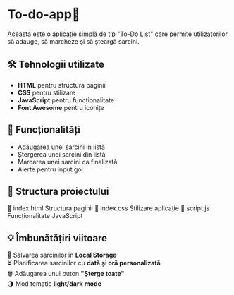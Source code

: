 # To-do-app📝

Aceasta este o aplicație simplă de tip "To-Do List" care permite utilizatorilor să adauge, să marcheze și să șteargă sarcini.

## 🛠 Tehnologii utilizate
- **HTML** pentru structura paginii  
- **CSS** pentru stilizare  
- **JavaScript** pentru funcționalitate  
- **Font Awesome** pentru iconițe 

## 🎯 Funcționalități
- Adăugarea unei sarcini în listă  
- Ștergerea unei sarcini din listă  
- Marcarea unei sarcini ca finalizată   
- Alerte pentru input gol  

## 📂 Structura proiectului
📄 index.html Structura paginii 
📄 index.css Stilizare aplicație
📄 script.js Funcționalitate JavaScript 

## 💡 Îmbunătățiri viitoare
🚀 Salvarea sarcinilor în **Local Storage**  
⏳ Planificarea sarcinilor cu **dată și oră personalizată**  
🗑️ Adăugarea unui buton **"Șterge toate"**  
🌗 Mod tematic **light/dark mode** 
